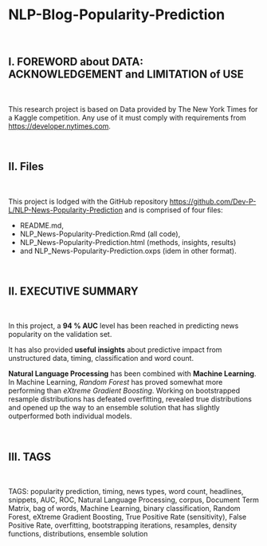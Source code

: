 # NLP-Blog-Popularity-Prediction

<br>

## I. FOREWORD about DATA: ACKNOWLEDGEMENT and LIMITATION of USE

<br>

This research project is based on Data provided by The New York Times for a Kaggle competition. Any use of it must comply with requirements from https://developer.nytimes.com. 

<br>

## II. Files

<br>

This project is lodged with the GitHub repository https://github.com/Dev-P-L/NLP-News-Popularity-Prediction and is comprised of four files:

- README.md,
- NLP_News-Popularity-Prediction.Rmd (all code),
- NLP_News-Popularity-Prediction.html (methods, insights, results)
- and NLP_News-Popularity-Prediction.oxps (idem in other format).

<br>

## II. EXECUTIVE SUMMARY

<br>

In this project, a **94 % AUC** level has been reached in predicting news popularity on the validation set.

It has also provided **useful insights** about predictive impact from unstructured data, timing, classification and word count.

**Natural Language Processing** has been combined with **Machine Learning**. In Machine Learning, *Random Forest* has proved somewhat more performing than *eXtreme Gradient Boosting*. Working on bootstrapped resample distributions has defeated overfitting, revealed true distributions and opened up the way to an ensemble solution that has slightly outperformed both individual models.   

<br>

## III. TAGS

<br>

TAGS: popularity prediction, timing, news types, word count, headlines, snippets, AUC, ROC, Natural Language Processing, corpus, Document Term Matrix, bag of words, Machine Learning, binary classification, Random Forest, eXtreme Gradient Boosting, True Positive Rate (sensitivity), False Positive Rate, overfitting, bootstrapping iterations, resamples, density functions, distributions, ensemble solution 
